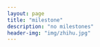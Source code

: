 ```yaml
---
layout: page
title: "milestone"
description: "no milestones"
header-img: "img/zhihu.jpg"
---
```









